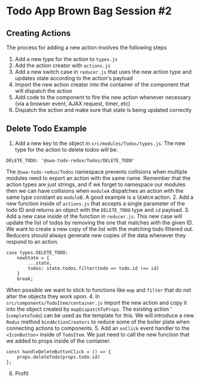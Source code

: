 # Todo App Brown Bag Session \#2

## Creating Actions
The process for adding a new action involves the following steps
1. Add a new type for the action to `types.js`
2. Add the action creator with `actions.js`
3. Add a new switch case in `reducer.js` that uses the new action type and
updates state according to the action's payload
4. Import the new action creator into the container of the component that will
dispatch the action
5. Add code to the component to fire the new action whenever necessary (via a
    browser event, AJAX request, timer, etc)
6. Dispatch the action and make sure that state is being updated correctly

## Delete Todo Example
1. Add a new key to the object in `src/modules/Todos/types.js`. The new type for
the action to delete todos will be:
```
DELETE_TODO: '@swa-todo-redux/Todos/DELETE_TODO'
```
The `@swa-todo-redux/Todos` namespace prevents collisions when multiple modules
need to export an action with the same name. Remember that the action types are
just strings, and if we forget to namespace our modules then we can have
collisions when `moduleA` dispatches an action with the same type constant as
`moduleB`. A good example is a `SEARCH` action.
2. Add a new function inside of `actions.js` that accepts a single parameter of
the todo ID and returns an object with the `DELETE_TODO` type and `id` payload.
3. Add a new case inside of the function in `reducer.js`. This new case will
update the list of todos by removing the one that matches with the given ID. We
want to create a new copy of the list with the matching todo filtered out.
Reducers should always generate new copies of the data whenever they respond to
an action.
```
case types.DELETE_TODO:
    newState = {
        ...state,
        todos: state.todos.filter(todo => todo.id !== id)
    }
    break;
```
When possible we want to stick to functions like `map` and `filter` that do not
alter the objects they work upon.
4. In `src/components/TodoItem/container.js` import the new action and copy it
into the object created by `mapDispatchToProps`. The existing action '
(`completeTodo`) can be used as the template for this. We will introduce a new
`Redux` method `bindActionCreators` to reduce some of the boiler plate when
connecting actions to components.
5. Add an `onClick` event handler to the `<IconButton>` inside of `TodoItem`. We
just need to call the new function that we added to props inside of the
container.
```
const handleDeleteButtonClick = () => {
    props.deleteTodo(props.todo.id)
};
```
6. Profit

